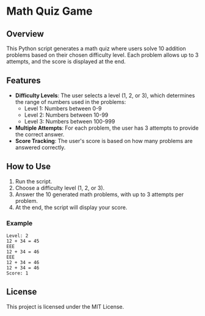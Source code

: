 # Math Quiz Game

## Overview

This Python script generates a math quiz where users solve 10 addition problems based on their chosen difficulty level. Each problem allows up to 3 attempts, and the score is displayed at the end.

## Features

- **Difficulty Levels**: The user selects a level (1, 2, or 3), which determines the range of numbers used in the problems:
  - Level 1: Numbers between 0-9
  - Level 2: Numbers between 10-99
  - Level 3: Numbers between 100-999
- **Multiple Attempts**: For each problem, the user has 3 attempts to provide the correct answer.
- **Score Tracking**: The user's score is based on how many problems are answered correctly.

## How to Use

1. Run the script.
2. Choose a difficulty level (1, 2, or 3).
3. Answer the 10 generated math problems, with up to 3 attempts per problem.
4. At the end, the script will display your score.

### Example

```
Level: 2
12 + 34 = 45
EEE
12 + 34 = 46
EEE
12 + 34 = 46
12 + 34 = 46
Score: 1
```

## License

This project is licensed under the MIT License.